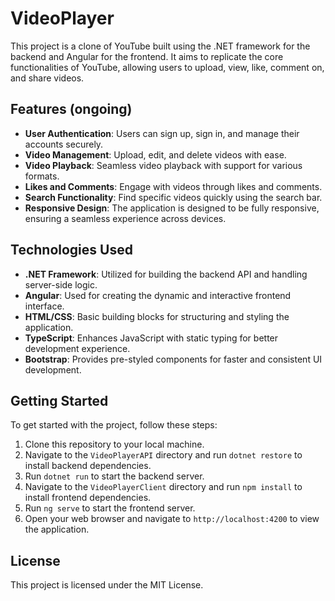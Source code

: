 # VideoPlayer

This project is a clone of YouTube built using the .NET framework for the backend and Angular for the frontend. It aims to replicate the core functionalities of YouTube, allowing users to upload, view, like, comment on, and share videos.

## Features (ongoing)

* **User Authentication**: Users can sign up, sign in, and manage their accounts securely.
* **Video Management**: Upload, edit, and delete videos with ease.
* **Video Playback**: Seamless video playback with support for various formats.
* **Likes and Comments**: Engage with videos through likes and comments.
* **Search Functionality**: Find specific videos quickly using the search bar.
* **Responsive Design**: The application is designed to be fully responsive, ensuring a seamless experience across devices.

## Technologies Used

* **.NET Framework**: Utilized for building the backend API and handling server-side logic.
* **Angular**: Used for creating the dynamic and interactive frontend interface.
* **HTML/CSS**: Basic building blocks for structuring and styling the application.
* **TypeScript**: Enhances JavaScript with static typing for better development experience.
* **Bootstrap**: Provides pre-styled components for faster and consistent UI development.

## Getting Started

To get started with the project, follow these steps:

1. Clone this repository to your local machine.
2. Navigate to the `VideoPlayerAPI` directory and run `dotnet restore` to install backend dependencies.
3. Run `dotnet run` to start the backend server.
4. Navigate to the `VideoPlayerClient` directory and run `npm install` to install frontend dependencies.
5. Run `ng serve` to start the frontend server.
6. Open your web browser and navigate to `http://localhost:4200` to view the application.

## License
This project is licensed under the MIT License.
